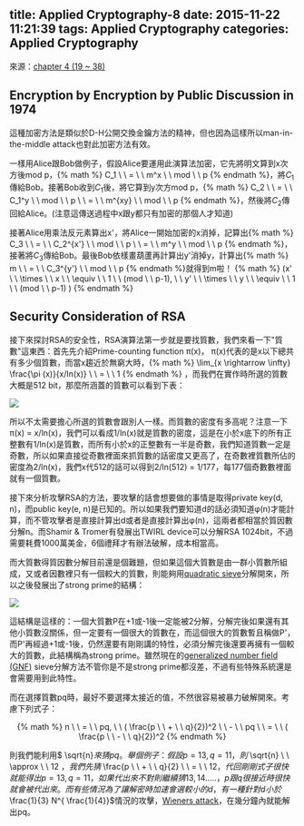 title: Applied Cryptography-8
date: 2015-11-22 11:21:39
tags: Applied Cryptography
categories:  Applied Cryptography
---
來源：[chapter 4 (19 ~ 38)](http://staff.csie.ncu.edu.tw/yensm/lecture/Cryptography/Chapter-4%20Public-Key%20Cryptography%28v2%29.pdf)

<h2> Encryption by Encryption by Public Discussion in 1974 </h2>

這種加密方法是類似於D-H公開交換金鑰方法的精神，但也因為這樣所以man-in-the-middle attack也對此加密方法有效。

一樣用Alice跟Bob做例子，假設Alice要運用此演算法加密，它先將明文算到x次方後mod p，{% math %} C_1 \ \ = \ \ m^x \ \ mod \ \ p {% endmath %}，將$C_1$傳給Bob。接著Bob收到$C_1$後，將它算到y次方mod p，{% math %} C_2 \ \ = \ \ C_1^y \ \ mod \ \ p \ \ = \ \ m^{xy} \ \ mod \ \ p {% endmath %}，然後將$C_2$傳回給Alice。(注意這傳送過程中x跟y都只有加密的那個人才知道)

接著Alice用乘法反元素算出x'，將Alice一開始加密的x消掉，記算出{% math %} C_3 \ \ = \ \ C_2^{x'} \ \ mod \ \ p \ \ = \ \ m^y \ \ mod \ \ p {% endmath %}，接著將$C_3$傳給Bob。最後Bob依樣畫葫蘆再計算出y'消掉y，計算出{% math %} m \ \ = \ \ C_3^{y'} \ \ mod \ \ p {% endmath %}就得到m啦！
{% math %} (x' \ \ \times \ \ x \ \ \equiv \ \ 1 \ \ (mod \ \ p-1), \ \ y' \ \ \times \ \ y \ \ \equiv \ \ 1 \ \ (mod \ \ p-1) ) {% endmath %}

<h2> Security Consideration of RSA </h2>

接下來探討RSA的安全性，RSA演算法第一步就是要找質數，我們來看一下"質數"這東西：首先先介紹Prime-counting function π(x)， π(x)代表的是x以下總共有多少個質數，而當x趨近於無窮大時，{% math %} \lim_{x \rightarrow \infty} \frac{\pi (x)}{x/ln(x)} \ \ = \ \ 1 {% endmath %} ，而我們在實作時所選的質數大概是512 bit，那麼所涵蓋的質數可以看到下表：

![](/images/Prime-counting_function.jpg)

所以不太需要擔心所選的質數會跟別人一樣。而質數的密度有多高呢？注意一下π(x) = x/ln(x)，我們可以看成1/ln(x)就是質數的密度，這是在小於x底下的所有正整數有1/ln(x)是質數，而所有小於x的正整數有一半是奇數，我們知道質數一定是奇數，所以如果直接從奇數裡面來抓質數的話密度又更高了，在奇數裡質數所佔的密度為2/ln(x)，我們x代512的話可以得到2/ln(512) = 1/177，每177個奇數數裡面就有一個質數。

接下來分析攻擊RSA的方法，要攻擊的話會想要做的事情是取得private key(d, n)，而public key(e, n)是已知的。所以如果我們要知道d的話必須知道φ(n)才能計算，而不管攻擊者是直接計算出d或者是直接計算出φ(n)，這兩者都相當於質因數分解n。而Shamir & Tromer有發展出TWIRL device可以分解RSA 1024bit，不過需要耗費1000萬美金，6個禮拜才有辦法破解，成本相當高。

而大質數得質因數分解目前還是個難題，但如果這個大質數是由一群小質數所組成，又或者因數裡只有一個較大的質數，則能夠用[quadratic sieve](/papers/quadsievex.pdf)分解開來，所以之後發展出了strong prime的結構：

![](/images/strong_prime_struct.jpg)

這結構是這樣的：一個大質數P在+1或-1後一定能被2分解，分解完後如果還有其他小質數沒關係，但一定要有一個很大的質數在，而這個很大的質數暫且稱做P'，而P'再經過+1或-1後，仍然還要有剛剛講的特性，必須分解完後還要再擁有一個較大的質數，此結構稱為strong prime。雖然現在的[generalized number field (GNF)](https://en.wikipedia.org/wiki/General_number_field_sieve) sieve分解方法不管你是不是strong prime都沒差，不過有些特殊系統還是會需要用到此特性。

而在選擇質數pq時，最好不要選擇太接近的值，不然很容易被暴力破解開來。考慮下列式子：

<center> {% math %} n \ \ = \ \ pq, \ \ ( \frac{p \ \ + \ \ q}{2})^2 \ \ - \ \ pq \ \ = \ \ ( \frac{p \ \ - \ \ q}{2})^2 {% endmath %}  </center>

則我們能利用$ \sqrt{n}$來猜pq。舉個例子：假設p=13, q=11，則$ \sqrt{n} \ \ \approx \ \ 12 $，我們先猜$ \frac{p \ \ + \ \ q}{2} \ \ = \ \ 12$，代回剛剛式子很快就能得出p=13, q=11，如果代出來不對則繼續猜13,14.....，p跟q很接近時很快就會被代出來。而有些情況為了讓解密時加速會選較小的d，有一種針對d小於$ \frac{1}{3} N^{ \frac{1}{4}}$情況的攻擊，[Wieners attack](https://en.wikipedia.org/wiki/Wiener%27s_attack)，在幾分鐘內就能解出pq。


